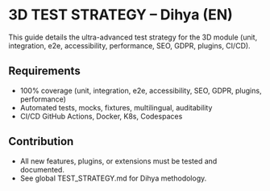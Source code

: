 # 3D TEST STRATEGY – Dihya (EN)

This guide details the ultra-advanced test strategy for the 3D module (unit, integration, e2e, accessibility, performance, SEO, GDPR, plugins, CI/CD).

## Requirements
- 100% coverage (unit, integration, e2e, accessibility, SEO, GDPR, plugins, performance)
- Automated tests, mocks, fixtures, multilingual, auditability
- CI/CD GitHub Actions, Docker, K8s, Codespaces

## Contribution
- All new features, plugins, or extensions must be tested and documented.
- See global TEST_STRATEGY.md for Dihya methodology.
